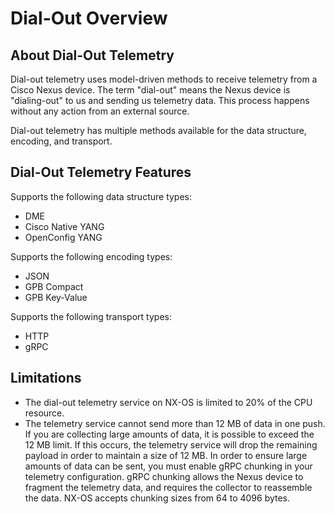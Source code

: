 # Dial-Out Overview

## About Dial-Out Telemetry
Dial-out telemetry uses model-driven methods to receive telemetry from a Cisco Nexus device. The term "dial-out" means the Nexus device is "dialing-out" to us and sending us telemetry data. This process happens without any action from an external source.

Dial-out telemetry has multiple methods available for the data structure, encoding, and transport.

## Dial-Out Telemetry Features
Supports the following data structure types:

* DME
* Cisco Native YANG
* OpenConfig YANG

Supports the following encoding types:

* JSON
* GPB Compact
* GPB Key-Value

Supports the following transport types:

* HTTP
* gRPC

## Limitations
* The dial-out telemetry service on NX-OS is limited to 20% of the CPU resource.
* The telemetry service cannot send more than 12 MB of data in one push. If you are collecting large amounts of data, it is possible to exceed the 12 MB limit. If this occurs, the telemetry service will drop the remaining payload in order to maintain a size of 12 MB.
In order to ensure large amounts of data can be sent, you must enable gRPC chunking in your telemetry configuration. gRPC chunking allows the Nexus device to fragment the telemetry data, and requires the collector to reassemble the data. NX-OS accepts chunking sizes from 64 to 4096 bytes.